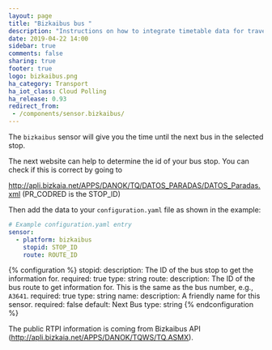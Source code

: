 ```yaml
---
layout: page
title: "Bizkaibus bus "
description: "Instructions on how to integrate timetable data for traveling on Dublin Bus within Home Assistant."
date: 2019-04-22 14:00
sidebar: true
comments: false
sharing: true
footer: true
logo: bizkaibus.png
ha_category: Transport
ha_iot_class: Cloud Polling
ha_release: 0.93
redirect_from:
 - /components/sensor.bizkaibus/
---
```


The `bizkaibus` sensor will give you the time until the next bus in the selected stop.

The next website can help to determine the id of your bus stop. You can check if this is correct by going to 

http://apli.bizkaia.net/APPS/DANOK/TQ/DATOS_PARADAS/DATOS_Paradas.xml (PR_CODRED is the STOP_ID)

Then add the data to your `configuration.yaml` file as shown in the example:

```yaml
# Example configuration.yaml entry
sensor:
  - platform: bizkaibus
    stopid: STOP_ID
    route: ROUTE_ID
```

{% configuration %}
stopid:
  description: The ID of the bus stop to get the information for.
  required: true
  type: string
route:
  description: The ID of the bus route to get information for. This is the same as the bus number, e.g., `A3641`.
  required: true
  type: string
name:
  description: A friendly name for this sensor.
  required: false
  default: Next Bus
  type: string
{% endconfiguration %}

The public RTPI information is coming from Bizkaibus API (http://apli.bizkaia.net/APPS/DANOK/TQWS/TQ.ASMX).
